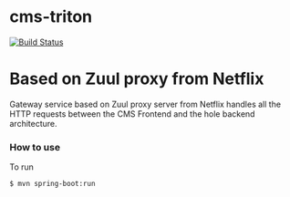 # cms-triton
[![Build Status](https://travis-ci.org/joelgtsantos/cms-triton.svg?branch=master)](https://travis-ci.org/joelgtsantos/cms-triton)

# Based on Zuul proxy from Netflix

Gateway service based on Zuul proxy server from Netflix handles all the HTTP requests between the CMS Frontend and the hole backend architecture.

### How to use 

To run

```bash
$ mvn spring-boot:run
    
```